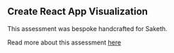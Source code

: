 ## Create React App Visualization

This assessment was bespoke handcrafted for Saketh.

Read more about this assessment [here](https://react.eogresources.com)
